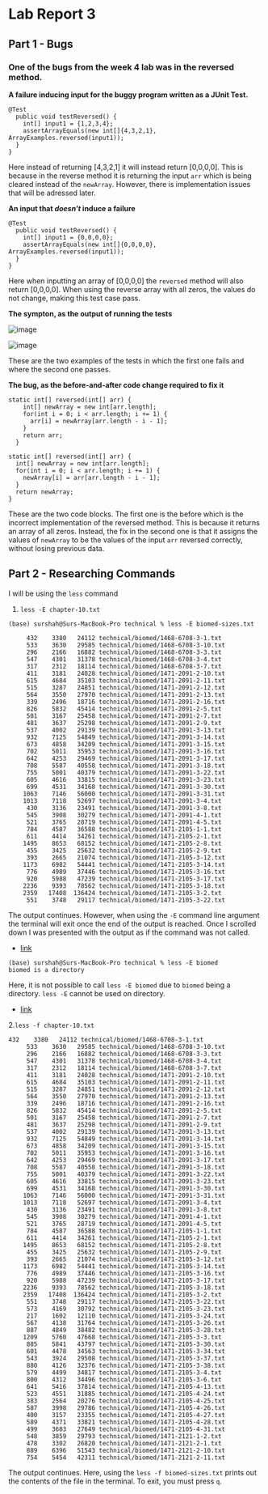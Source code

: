 # Lab Report 3


## Part 1 - Bugs


### One of the bugs from the week 4 lab was in the reversed method.


**A failure inducing input for the buggy program written as a JUnit Test.**


```
@Test
  public void testReversed() {
    int[] input1 = {1,2,3,4};
    assertArrayEquals(new int[]{4,3,2,1}, ArrayExamples.reversed(input1));
  }
}
```


Here instead of returning [4,3,2,1] it will instead return [0,0,0,0]. This is because in the reverse method it is returning the input `arr` which is being cleared instead of the `newArray`. However, there is implementation issues that will be adressed later.


**An input that *doesn't* induce a failure**

```
@Test
  public void testReversed() {
    int[] input1 = {0,0,0,0};
    assertArrayEquals(new int[]{0,0,0,0}, ArrayExamples.reversed(input1));
  }
}
```


Here when inputting an array of [0,0,0,0] the `reversed` method will also return [0,0,0,0]. When using the reverse array with all zeros, the values do not change, making this test case pass.

**The sympton, as the output of running the tests**

![image](https://github.com/sur-shah/cse15l-lab-reports/assets/156368641/cbb42cb6-b588-4185-b9d8-3a25b17d4e3c)

![image](https://github.com/sur-shah/cse15l-lab-reports/assets/156368641/477d85f5-1076-4259-8600-00a4ae4f7cd5)



These are the two examples of the tests in which the first one fails and where the second one passes.

**The bug, as the before-and-after code change required to fix it**


```
static int[] reversed(int[] arr) {
    int[] newArray = new int[arr.length];
    for(int i = 0; i < arr.length; i += 1) {
      arr[i] = newArray[arr.length - i - 1];
    }
    return arr;
  }
  ```

  
  ```
  static int[] reversed(int[] arr) {
    int[] newArray = new int[arr.length];
    for(int i = 0; i < arr.length; i += 1) {
      newArray[i] = arr[arr.length - i - 1];
    }
    return newArray;
  }
  ```

  
These are the two code blocks. The first one is the before which is the incorrect implementation of the reversed method. This is because it returns an array of all zeros. Instead, the fix in the second one is that it assigns the values of `newArray` to be the values of the input `arr` reversed correctly, without losing previous data.

## Part 2 - Researching Commands
I will be using the `less` command 

1. `less -E chapter-10.txt`

```
(base) surshah@Surs-MacBook-Pro technical % less -E biomed-sizes.txt

     432    3380   24112 technical/biomed/1468-6708-3-1.txt
     533    3630   29585 technical/biomed/1468-6708-3-10.txt
     296    2166   16882 technical/biomed/1468-6708-3-3.txt
     547    4301   31378 technical/biomed/1468-6708-3-4.txt
     317    2312   18114 technical/biomed/1468-6708-3-7.txt
     411    3181   24028 technical/biomed/1471-2091-2-10.txt
     615    4684   35103 technical/biomed/1471-2091-2-11.txt
     515    3287   24851 technical/biomed/1471-2091-2-12.txt
     564    3550   27970 technical/biomed/1471-2091-2-13.txt
     339    2496   18716 technical/biomed/1471-2091-2-16.txt
     826    5832   45414 technical/biomed/1471-2091-2-5.txt
     501    3167   25458 technical/biomed/1471-2091-2-7.txt
     481    3637   25298 technical/biomed/1471-2091-2-9.txt
     537    4002   29139 technical/biomed/1471-2091-3-13.txt
     932    7125   54849 technical/biomed/1471-2091-3-14.txt
     673    4858   34209 technical/biomed/1471-2091-3-15.txt
     702    5011   35953 technical/biomed/1471-2091-3-16.txt
     642    4253   29469 technical/biomed/1471-2091-3-17.txt
     708    5587   40558 technical/biomed/1471-2091-3-18.txt
     755    5001   40379 technical/biomed/1471-2091-3-22.txt
     605    4616   33815 technical/biomed/1471-2091-3-23.txt
     699    4531   34168 technical/biomed/1471-2091-3-30.txt
    1063    7146   56000 technical/biomed/1471-2091-3-31.txt
    1013    7118   52697 technical/biomed/1471-2091-3-4.txt
     430    3136   23491 technical/biomed/1471-2091-3-8.txt
     545    3908   30279 technical/biomed/1471-2091-4-1.txt
     521    3765   28719 technical/biomed/1471-2091-4-5.txt
     784    4587   36588 technical/biomed/1471-2105-1-1.txt
     611    4414   34261 technical/biomed/1471-2105-2-1.txt
    1495    8653   68152 technical/biomed/1471-2105-2-8.txt
     455    3425   25632 technical/biomed/1471-2105-2-9.txt
     393    2665   21074 technical/biomed/1471-2105-3-12.txt
    1173    6982   54441 technical/biomed/1471-2105-3-14.txt
     776    4989   37446 technical/biomed/1471-2105-3-16.txt
     920    5988   47239 technical/biomed/1471-2105-3-17.txt
    2236    9393   78562 technical/biomed/1471-2105-3-18.txt
    2359   17408  136424 technical/biomed/1471-2105-3-2.txt
     551    3748   29117 technical/biomed/1471-2105-3-22.txt
```
The output continues. However, when using the `-E` command line argument the terminal will exit once the end of the output is reached. Once I scrolled down I was presented with the output as if the command was not called.
- [link](https://phoenixnap.com/kb/less-command-in-linux)

```
(base) surshah@Surs-MacBook-Pro technical % less -E biomed   
biomed is a directory
```

Here, it is not possible to call `less -E biomed` due to `biomed` being a directory. `less -E` cannot be used on directory.
- [link](https://phoenixnap.com/kb/less-command-in-linux)

2.`less -f chapter-10.txt`
```
432    3380   24112 technical/biomed/1468-6708-3-1.txt
     533    3630   29585 technical/biomed/1468-6708-3-10.txt
     296    2166   16882 technical/biomed/1468-6708-3-3.txt
     547    4301   31378 technical/biomed/1468-6708-3-4.txt
     317    2312   18114 technical/biomed/1468-6708-3-7.txt
     411    3181   24028 technical/biomed/1471-2091-2-10.txt
     615    4684   35103 technical/biomed/1471-2091-2-11.txt
     515    3287   24851 technical/biomed/1471-2091-2-12.txt
     564    3550   27970 technical/biomed/1471-2091-2-13.txt
     339    2496   18716 technical/biomed/1471-2091-2-16.txt
     826    5832   45414 technical/biomed/1471-2091-2-5.txt
     501    3167   25458 technical/biomed/1471-2091-2-7.txt
     481    3637   25298 technical/biomed/1471-2091-2-9.txt
     537    4002   29139 technical/biomed/1471-2091-3-13.txt
     932    7125   54849 technical/biomed/1471-2091-3-14.txt
     673    4858   34209 technical/biomed/1471-2091-3-15.txt
     702    5011   35953 technical/biomed/1471-2091-3-16.txt
     642    4253   29469 technical/biomed/1471-2091-3-17.txt
     708    5587   40558 technical/biomed/1471-2091-3-18.txt
     755    5001   40379 technical/biomed/1471-2091-3-22.txt
     605    4616   33815 technical/biomed/1471-2091-3-23.txt
     699    4531   34168 technical/biomed/1471-2091-3-30.txt
    1063    7146   56000 technical/biomed/1471-2091-3-31.txt
    1013    7118   52697 technical/biomed/1471-2091-3-4.txt
     430    3136   23491 technical/biomed/1471-2091-3-8.txt
     545    3908   30279 technical/biomed/1471-2091-4-1.txt
     521    3765   28719 technical/biomed/1471-2091-4-5.txt
     784    4587   36588 technical/biomed/1471-2105-1-1.txt
     611    4414   34261 technical/biomed/1471-2105-2-1.txt
    1495    8653   68152 technical/biomed/1471-2105-2-8.txt
     455    3425   25632 technical/biomed/1471-2105-2-9.txt
     393    2665   21074 technical/biomed/1471-2105-3-12.txt
    1173    6982   54441 technical/biomed/1471-2105-3-14.txt
     776    4989   37446 technical/biomed/1471-2105-3-16.txt
     920    5988   47239 technical/biomed/1471-2105-3-17.txt
    2236    9393   78562 technical/biomed/1471-2105-3-18.txt
    2359   17408  136424 technical/biomed/1471-2105-3-2.txt
     551    3748   29117 technical/biomed/1471-2105-3-22.txt
     573    4169   30792 technical/biomed/1471-2105-3-23.txt
     217    1602   12110 technical/biomed/1471-2105-3-24.txt
     567    4138   31764 technical/biomed/1471-2105-3-26.txt
     887    4849   38482 technical/biomed/1471-2105-3-28.txt
    1209    5760   47668 technical/biomed/1471-2105-3-3.txt
     885    5841   43797 technical/biomed/1471-2105-3-30.txt
     601    4478   34563 technical/biomed/1471-2105-3-34.txt
     543    3924   29508 technical/biomed/1471-2105-3-37.txt
     880    4126   32376 technical/biomed/1471-2105-3-38.txt
     579    4499   34817 technical/biomed/1471-2105-3-4.txt
     800    4312   34496 technical/biomed/1471-2105-3-6.txt
     641    5416   37814 technical/biomed/1471-2105-4-13.txt
     523    4551   31885 technical/biomed/1471-2105-4-24.txt
     383    2564   20276 technical/biomed/1471-2105-4-25.txt
     587    3998   29786 technical/biomed/1471-2105-4-26.txt
     400    3157   23355 technical/biomed/1471-2105-4-27.txt
     589    4371   33821 technical/biomed/1471-2105-4-28.txt
     499    3683   27649 technical/biomed/1471-2105-4-31.txt
     548    3859   29793 technical/biomed/1471-2121-1-2.txt
     478    3302   26820 technical/biomed/1471-2121-2-1.txt
     889    6396   51543 technical/biomed/1471-2121-2-10.txt
     754    5454   42311 technical/biomed/1471-2121-2-11.txt
```
The output continues. Here, using the `less -f biomed-sizes.txt` prints out the contents of the file in the terminal. To exit, you must press `q`.
```

   








  

